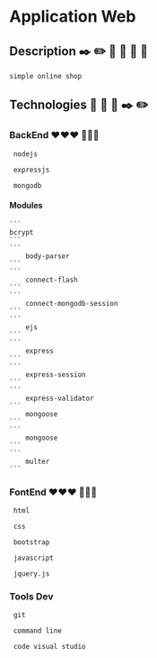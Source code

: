 # Application Web

## Description ✒️ ✏️  📕 📗 📘 📙

    simple online shop

## Technologies  🔧 🔩 🔨 ✒️ ✏️ 

### BackEnd ❤️❤️❤️  💪💪💪  

   ```
    nodejs
   ```
   ```
    expressjs
   ```
   ```
    mongodb
   ```

   #### Modules

    ```
    bcrypt
    ```
    ```
        body-parser
    ```
    ```
        connect-flash
    ```
    ```
        connect-mongodb-session
    ```
    ```
        ejs
    ```
    ```
        express
    ```
    ```
        express-session
    ```
    ```
        express-validator
    ```
        mongoose
    ```
    ```
        mongoose
    ```
    ```
        multer
    ```

### FontEnd ❤️❤️❤️ 💪💪💪  

   ```
    html
   ```
   ```
    css
   ```
   ```
    bootstrap
   ```
   ```
    javascript
   ```
   ```
    jquery.js
   ``` 
### Tools Dev
   ```
    git
   ```
   ```
    command line
   ```
   ```
    code visual studio
   ```
        


